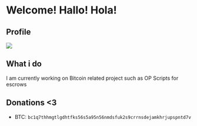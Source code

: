 # Welcome! Hallo! Hola!

## Profile 
![](https://komarev.com/ghpvc/?username=Vikalexea&color=blue)

## What i do 
<p>I am currently working on Bitcoin related project such as OP Scripts for escrows</a></p>

## Donations <3
- BTC: `bc1q7thhmgtlgdhtfks56s5a95n56nmdsfuk2s9crrnsdejamkhrjupspntd7v`
